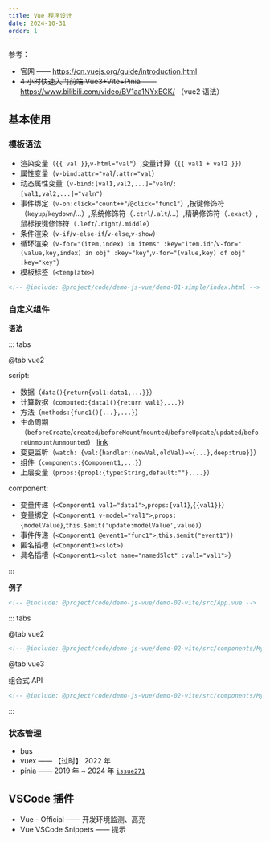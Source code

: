 ```yaml
---
title: Vue 程序设计
date: 2024-10-31
order: 1
---
```


参考：

- 官网 —— https://cn.vuejs.org/guide/introduction.html
- ~~4 小时快速入门前端 Vue3+Vite+Pinia —— https://www.bilibili.com/video/BV1aa1NYxECK/~~ （vue2 语法）

## 基本使用

### 模板语法

- 渲染变量（`{{ val }}`,`v-html="val"`）,变量计算（`{{ val1 + val2 }}`）
- 属性变量（`v-bind:attr="val`/`:attr="val`）
- 动态属性变量（`v-bind:[val1,val2,...]="valn`/`:[val1,val2,...]="valn"`）
- 事件绑定（`v-on:click="count++"`/`@click="func1"`）,按键修饰符（`keyup`/`keydown`/...）,系统修饰符（`.ctrl`/`.alt`/...）,精确修饰符（`.exact`）,鼠标按键修饰符（`.left`/`.right`/`.middle`）
- 条件渲染（`v-if`/`v-else-if`/`v-else`,`v-show`）
- 循环渲染（`v-for="(item,index) in items" :key="item.id"`/`v-for="(value,key,index) in obj" :key="key"`,`v-for="(value,key) of obj" :key="key"`）
- 模板标签（`<template>`）

```html
<!-- @include: @project/code/demo-js-vue/demo-01-simple/index.html -->
```

### 自定义组件

**语法**

::: tabs

@tab vue2

script:

- 数据（`data(){return{val1:data1,...}}`）
- 计算数据（`computed:{data1(){return val1},...}`）
- 方法（`methods:{func1(){...},...}`）
- 生命周期（`beforeCreate`/`created`/`beforeMount`/`mounted`/`beforeUpdate`/`updated`/`beforeUnmount`/`unmounted`） [link](https://www.vueframework.com/docs/v3/cn/guide/composition-api-lifecycle-hooks.html)
- 变更监听（`watch: {val:{handler:(newVal,oldVal)=>{...},deep:true}}`）
- 组件（`components:{Component1,...}`）
- 上层变量（`props:{prop1:{type:String,default:""},...}`）

component:

- 变量传递（`<Component1 val1="data1">`,`props:{val1}`,`{{val1}}`）
- 变量绑定（`<Component1 v-model="val1">`,`props:{modelValue}`,`this.$emit('update:modelValue',value)`）
- 事件传递（`<Component1 @event1="func1">`,`this.$emit("event1")`）
- 匿名插槽（`<Component1><slot>`）
- 具名插槽（`<Component1><slot name="namedSlot" :val1="val1">`）

:::

**例子**

```html
<!-- @include: @project/code/demo-js-vue/demo-02-vite/src/App.vue -->
```

::: tabs

@tab vue2

```html
<!-- @include: @project/code/demo-js-vue/demo-02-vite/src/components/MyDialog.vue -->
```

@tab vue3

组合式 API

```html
<!-- @include: @project/code/demo-js-vue/demo-02-vite/src/components/MyDialog2.vue -->
```

:::

### 状态管理

- bus
- vuex —— 【过时】 2022 年
- pinia —— 2019 年 ~ 2024 年 [`issue271`](https://github.com/vuejs/rfcs/pull/271)

## VSCode 插件

- Vue - Official —— 开发环境监测、高亮
- Vue VSCode Snippets —— 提示
